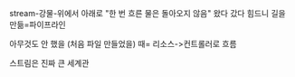 stream-강물-위에서 아래로
"한 번 흐른 물은 돌아오지 않음"
왔다 갔다 힘드니 길을 만듦=파이프라인

아무것도 안 했을 (처음 파일 만들었을) 때= 리소스->컨트롤러로 흐름

스트림은 진짜 큰 세계관
